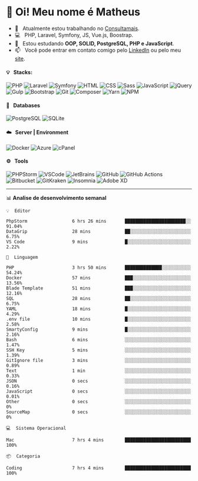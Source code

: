 # 👋 Oi! Meu nome é Matheus

- 🔭 &nbsp; Atualmente estou trabalhando no [Consultamais](https://consultamais.com.br/).
- 💻 &nbsp; PHP, Laravel, Symfony, JS, Vue.js, Boostrap.
- 🌱 &nbsp; Estou estudando **OOP, SOLID, PostgreSQL, PHP e JavaScript**.
- 📫 &nbsp; Você pode entrar em contato comigo pelo [LinkedIn](https://www.linkedin.com/in/matheuscamargoxavier/) ou pelo meu [site](https://matheuscamargo.co).

#### 💡 &nbsp; Stacks:
![PHP](https://img.shields.io/badge/-PHP-777BB4?&logo=php&logoColor=FFFFFF)
![Laravel](https://img.shields.io/badge/-Laravel-FF2D20?&logo=laravel&logoColor=FFFFFF)
![Symfony](https://img.shields.io/badge/-Symfony-000000?&logo=symfony&logoColor=FFFFFF)
![HTML](https://img.shields.io/badge/-HTML-E34F26?&logo=html5&logoColor=FFFFFF)
![CSS](https://img.shields.io/badge/-CSS-1572B6?&logo=css3&logoColor=FFFFFF)
![Sass](https://img.shields.io/badge/-Sass-CC6699?&logo=sass&logoColor=FFFFFF)
![JavaScript](https://img.shields.io/badge/-JavaScript-F7DF1E?&logo=javascript&logoColor=FFFFFF)
![jQuery](https://img.shields.io/badge/-jQuery-0769AD?&logo=jquery&logoColor=FFFFFF)
![Gulp](https://img.shields.io/badge/-Gulp-CF4647?&logo=gulp&logoColor=FFFFFF)
![Bootstrap](https://img.shields.io/badge/-Bootstrap-7952B3?&logo=bootstrap&logoColor=FFFFFF)
![Git](https://img.shields.io/badge/-Git-F05032?&logo=git&logoColor=FFFFFF)
![Composer](https://img.shields.io/badge/-Composer-885630?&logo=composer&logoColor=FFFFFF)
![Yarn](https://img.shields.io/badge/-Yarn-2C8EBB?&logo=yarn&logoColor=FFFFFF)
![NPM](https://img.shields.io/badge/-npm-CB3837?&logo=npm&logoColor=FFFFFF)

#### 💾 &nbsp; Databases
![PostgreSQL](https://img.shields.io/badge/-PostgreSQL-336791?&logo=PostgreSQL&logoColor=FFFFFF)
![SQLite](https://img.shields.io/badge/-SQLite-003B57?&logo=SQLite&logoColor=FFFFFF)

#### ☁️ &nbsp; Server | Environment
![Docker](https://img.shields.io/badge/-Docker-2496ED?&logo=docker&logoColor=FFFFFF)
![Azure](https://img.shields.io/badge/-Azure-0089D6?&logo=microsoft%20azure&logoColor=FFFFFF)
![cPanel](https://img.shields.io/badge/-cPanel-FF6C2C?&logo=cpanel&logoColor=FFFFFF)

#### ⚙️ &nbsp; Tools
![PHPStorm](https://img.shields.io/badge/-PHPStorm-000000?&logo=PHPStorm&logoColor=FFFFFF)
![VSCode](https://img.shields.io/badge/-VSCode-007ACC?&logo=Visual%20Studio%20Code&logoColor=FFFFFF) 
![JetBrains](https://img.shields.io/badge/-JetBrains-000000?&logo=jetbrains&logoColor=FFFFFF) 
![GitHub](https://img.shields.io/badge/-GitHub-181717?&logo=github&logoColor=FFFFFF) 
![GitHub Actions](https://img.shields.io/badge/-GitHub%20Actions-181717?&logo=GitHub%20Actions&logoColor=FFFFFF) 
![Bitbucket](https://img.shields.io/badge/-Bitbucket-0052CC?&logo=bitbucket&logoColor=FFFFFF)
![GitKraken](https://img.shields.io/badge/-GitKraken-179287?&logo=GitKraken&logoColor=FFFFFF)
![Insomnia](https://img.shields.io/badge/-Insomnia-5849BE?&logo=Insomnia&logoColor=FFFFFF)
![Adobe XD](https://img.shields.io/badge/-Adobe%20XD-FF61F6?&logo=adobe%20xd&logoColor=FFFFFF) 
_______

📊  **Analise de desenvolvimento semanal**
```text
💡  Editor

PhpStorm                 6 hrs 26 mins       ███████████████████████░░     91.04%
DataGrip                 28 mins             ██░░░░░░░░░░░░░░░░░░░░░░░      6.75%
VS Code                  9 mins              █░░░░░░░░░░░░░░░░░░░░░░░░      2.22%
```
```text
💬  Linguagem

PHP                      3 hrs 50 mins       ██████████████░░░░░░░░░░░     54.24%
Docker                   57 mins             ███░░░░░░░░░░░░░░░░░░░░░░     13.56%
Blade Template           51 mins             ███░░░░░░░░░░░░░░░░░░░░░░     12.16%
SQL                      28 mins             ██░░░░░░░░░░░░░░░░░░░░░░░      6.75%
YAML                     18 mins             █░░░░░░░░░░░░░░░░░░░░░░░░      4.29%
.env file                10 mins             █░░░░░░░░░░░░░░░░░░░░░░░░      2.58%
SmartyConfig             9 mins              █░░░░░░░░░░░░░░░░░░░░░░░░      2.16%
Bash                     6 mins              ░░░░░░░░░░░░░░░░░░░░░░░░░      1.47%
SSH Key                  5 mins              ░░░░░░░░░░░░░░░░░░░░░░░░░      1.39%
GitIgnore file           3 mins              ░░░░░░░░░░░░░░░░░░░░░░░░░      0.89%
Text                     1 min               ░░░░░░░░░░░░░░░░░░░░░░░░░      0.33%
JSON                     0 secs              ░░░░░░░░░░░░░░░░░░░░░░░░░      0.16%
JavaScript               0 secs              ░░░░░░░░░░░░░░░░░░░░░░░░░      0.01%
Other                    0 secs              ░░░░░░░░░░░░░░░░░░░░░░░░░         0%
SourceMap                0 secs              ░░░░░░░░░░░░░░░░░░░░░░░░░         0%
```
```text
💻  Sistema Operacional

Mac                      7 hrs 4 mins        █████████████████████████       100%
```
```text
📦  Categoria

Coding                   7 hrs 4 mins        █████████████████████████       100%
```
